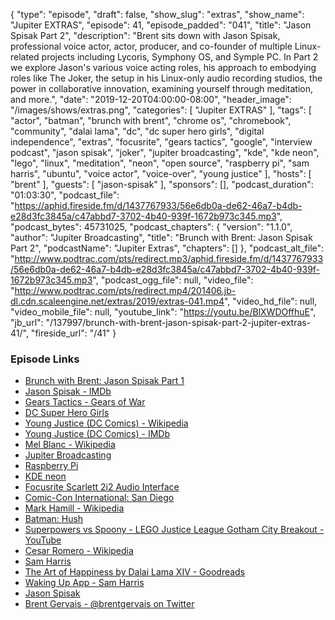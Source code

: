 {
  "type": "episode",
  "draft": false,
  "show_slug": "extras",
  "show_name": "Jupiter EXTRAS",
  "episode": 41,
  "episode_padded": "041",
  "title": "Jason Spisak Part 2",
  "description": "Brent sits down with Jason Spisak, professional voice actor, actor, producer, and co-founder of multiple Linux-related projects including Lycoris, Symphony OS, and Symple PC. In Part 2 we explore Jason's various voice acting roles, his approach to embodying roles like The Joker, the setup in his Linux-only audio recording studios, the power in collaborative innovation, examining yourself through meditation, and more.",
  "date": "2019-12-20T04:00:00-08:00",
  "header_image": "/images/shows/extras.png",
  "categories": [
    "Jupiter EXTRAS"
  ],
  "tags": [
    "actor",
    "batman",
    "brunch with brent",
    "chrome os",
    "chromebook",
    "community",
    "dalai lama",
    "dc",
    "dc super hero girls",
    "digital independence",
    "extras",
    "focusrite",
    "gears tactics",
    "google",
    "interview podcast",
    "jason spisak",
    "joker",
    "jupiter broadcasting",
    "kde",
    "kde neon",
    "lego",
    "linux",
    "meditation",
    "neon",
    "open source",
    "raspberry pi",
    "sam harris",
    "ubuntu",
    "voice actor",
    "voice-over",
    "young justice"
  ],
  "hosts": [
    "brent"
  ],
  "guests": [
    "jason-spisak"
  ],
  "sponsors": [],
  "podcast_duration": "01:03:30",
  "podcast_file": "https://aphid.fireside.fm/d/1437767933/56e6db0a-de62-46a7-b4db-e28d3fc3845a/c47abbd7-3702-4b40-939f-1672b973c345.mp3",
  "podcast_bytes": 45731025,
  "podcast_chapters": {
    "version": "1.1.0",
    "author": "Jupiter Broadcasting",
    "title": "Brunch with Brent: Jason Spisak Part 2",
    "podcastName": "Jupiter Extras",
    "chapters": []
  },
  "podcast_alt_file": "http://www.podtrac.com/pts/redirect.mp3/aphid.fireside.fm/d/1437767933/56e6db0a-de62-46a7-b4db-e28d3fc3845a/c47abbd7-3702-4b40-939f-1672b973c345.mp3",
  "podcast_ogg_file": null,
  "video_file": "http://www.podtrac.com/pts/redirect.mp4/201406.jb-dl.cdn.scaleengine.net/extras/2019/extras-041.mp4",
  "video_hd_file": null,
  "video_mobile_file": null,
  "youtube_link": "https://youtu.be/BlXWDOffhuE",
  "jb_url": "/137997/brunch-with-brent-jason-spisak-part-2-jupiter-extras-41/",
  "fireside_url": "/41"
}


### Episode Links

  * [Brunch with Brent: Jason Spisak Part 1](https://extras.show/40 "Brunch with Brent: Jason Spisak Part 1")
  * [Jason Spisak - IMDb](https://www.imdb.com/name/nm1032853/ "Jason Spisak - IMDb")
  * [Gears Tactics - Gears of War](https://www.gearstactics.com/ "Gears Tactics - Gears of War")
  * [DC Super Hero Girls](https://www.dcsuperherogirls.com/ "DC Super Hero Girls")
  * [Young Justice (DC Comics) - Wikipedia](https://en.wikipedia.org/wiki/Young_Justice "Young Justice \(DC Comics\) - Wikipedia")
  * [Young Justice (DC Comics) - IMDb](https://www.imdb.com/title/tt1641384/ "Young Justice \(DC Comics\) - IMDb")
  * [Mel Blanc - Wikipedia](https://en.wikipedia.org/wiki/Mel_Blanc "Mel Blanc - Wikipedia")
  * [Jupiter Broadcasting](https://www.jupiterbroadcasting.com/ "Jupiter Broadcasting")
  * [Raspberry Pi](https://www.raspberrypi.org/ "Raspberry Pi")
  * [KDE neon](https://neon.kde.org/ "KDE neon")
  * [Focusrite Scarlett 2i2 Audio Interface](https://focusrite.com/en/usb-audio-interface/scarlett/scarlett-2i2 "Focusrite Scarlett 2i2 Audio Interface")
  * [Comic-Con International: San Diego](https://www.comic-con.org/ "Comic-Con International: San Diego")
  * [Mark Hamill - Wikipedia](https://en.wikipedia.org/wiki/Mark_Hamill "Mark Hamill - Wikipedia")
  * [Batman: Hush](https://www.imdb.com/title/tt8752440/ "Batman: Hush")
  * [Superpowers vs Spoony - LEGO Justice League Gotham City Breakout - YouTube](https://www.youtube.com/watch?v=kdyqHmxRVkE "Superpowers vs Spoony - LEGO Justice League Gotham City Breakout - YouTube")
  * [Cesar Romero - Wikipedia](https://en.wikipedia.org/wiki/Cesar_Romero "Cesar Romero - Wikipedia")
  * [Sam Harris](https://samharris.org/ "Sam Harris")
  * [The Art of Happiness by Dalai Lama XIV - Goodreads](https://www.goodreads.com/book/show/38210.The_Art_of_Happiness "The Art of Happiness  by Dalai Lama XIV - Goodreads")
  * [Waking Up App - Sam Harris](https://wakingup.com/ "Waking Up App - Sam Harris")
  * [Jason Spisak](http://www.jasonspisak.com/ "Jason Spisak")
  * [Brent Gervais - @brentgervais on Twitter](https://twitter.com/brentgervais "Brent Gervais - @brentgervais on Twitter")


